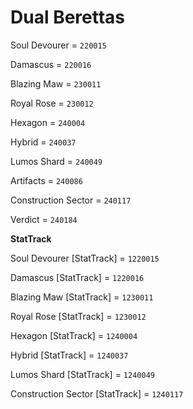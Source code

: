 # Dual Berettas


Soul Devourer = `220015`

Damascus = `220016`

Blazing Maw = `230011`

Royal Rose = `230012`

Hexagon = `240004`

Hybrid = `240037`

Lumos Shard = `240049`

Artifacts = `240086`

Construction Sector = `240117`

Verdict = `240184`


**StatTrack**


Soul Devourer [StatTrack] = `1220015`

Damascus [StatTrack] = `1220016`

Blazing Maw [StatTrack] = `1230011`

Royal Rose [StatTrack] = `1230012`

Hexagon [StatTrack] = `1240004`

Hybrid [StatTrack] = `1240037`

Lumos Shard [StatTrack] = `1240049`

Construction Sector [StatTrack] = `1240117`
